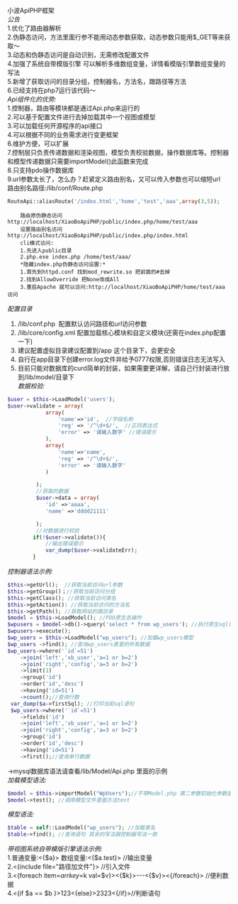 小波ApiPHP框架		
*公告*		
		1.优化了路由器解析		
		2.伪静态访问，方法里面行参不能用动态参数获取，动态参数只能用$_GET等来获取～		
		3.动态和伪静态访问是自动识别，无需修改配置文件			
		4.加强了系统自带模版引擎 可以解析多维数组变量，详情看模版引擎数组变量的写法		
		5.新增了获取访问的目录分组，控制器名，方法名，跟路径等方法		
		6.已经支持在php7运行该代码～		
		*Api组件化的优势:*		
		1.控制器，路由等模块都是通过Api.php来运行的		
		2.可以基于配置文件进行去掉加载其中一个视图或模型		
		3.可以加载任何开源程序的api接口		
		4.可以根据不同的业务需求进行变更框架		
		6.维护方便，可以扩展		
		7.控制层只负责传递数据和渲染视图，模型负责校验数据，操作数据库等。控制器和模型传递数据只需要importModel()此函数来完成		
		8.只支持pdo操作数据库				
		9.url参数太长了，怎么办？赶紧定义路由别名，又可以传入参数也可以缩短url		
		路由别名路径:/lib/conf/Route.php		
```PHP
RouteApi::aliasRoute('/index.html','home','test','aaa',array(3,5));
```					
		路由原伪静态访问http://localhost/XiaoBoApiPHP/public/index.php/home/test/aaa					
		设置路由别名访问http://localhost/XiaoBoApiPHP/public/index.php/index.html						
		cli模式访问:		
		1.先进入public目录 		
		2.php.exe index.php /home/test/aaa/			
		*隐藏index.php伪静态访问设置:*		
		1.首先到httpd.conf 找到mod_rewrite.so 把前面的#去掉 		
		2.找到AllowOverride 把None改成All			
		3.重启Apache 就可以访问:http://localhost/XiaoBoApiPHP/home/test/aaa 访问		
*配置目录*		
1. /lib/conf.php  配置默认访问路径和url访问参数			
2. /lib/core/config.xml 配置加载核心模块和自定义模块(还需在index.php配置一下)			
3. 建议配置虚拟目录建议配置到/app 这个目录下，会更安全			
4. 自行在app目录下创建error.log文件并给予0777权限,否则错误日志无法写入			
5. 目前只能对数据库的curd简单的封装，如果需要更详解，请自己行封装进行放到/lib/model/目录下			
*数据校验:*		
```PHP
$user = $this->LoadModel('users');
$user->validate = array(
		 	array(
		 		'name'=>'id',  //字段名称
		 		'reg' => '/^\d+$/',  //正则表达式
		 		'error' => '请输入数字' //错误提示
		 	),
		 	array(
		 		'name'=>'name', 
		 		'reg' => '/^\d+$/',
		 		'error' => '请输入数字'
		 	)

		 );
		 //获取的数据
		 $user->data = array(
		 	'id' =>'aaaa',   
		 	'name' =>'dddd21111'

		 );
		 //对数据进行校验
		if(!$user->validate()){
			//输出错误提示
		 	var_dump($user->validateErr);
		}
```			
*控制器语法示例:*		
```PHP
$this->getUrl();  //获取当前访问url参数		
$this->getGroup()；//获取当前访问分组		
$this->getClass(); //获取当前访问类名		
$this->getAction(): //获取当前访问的方法名		
$this->getPath(); //获取网站的跟目录		
$model = $this->LoadModel(); //PDO原生态操作	
$wpusers = $model->db()->query('select * from wp_users'); //执行原生sql语句写法		
$wpusers->execute();		
$wp_users = $this->LoadModel("wp_users"); //加载wp_users模型		
$wp_users ->find(); //查询wp_users表里的所有数据		
$wp_users->where('`id`=51')			
 	->join('left','xb_user','a=1 or b=2')		
 	->join('right','config','a=3 or b=2')		
 	->limit(1)		
 	->group('id')		
 	->order('id','desc')		
 	->having('id=51')		
 	->count();//查询行数		
 var_dump($a->firstSql); //打印当前sql语句		
 $wp_users->where('`id`=51')		
 	->fields('id')		
 	->join('left','xb_user','a=1 or b=2')		
 	->join('right','config','a=3 or b=2')		
 	->group('id')		
 	->order('id','desc')		
 	->having('id=51')		
 	->first();//查询单行数据			
```		
->mysql数据库语法请查看/lib/Model/Api.php 里面的示例		
*加载模型语法:*			
```PHP	
$model = $this->importModel("WpUsers");//不带Model.php 第二参数初始化参数是数组，第三个参数默认初始化方法名				
$model->test(); //调用模型文件里面方法test		
```		
*模型语法:*				
```PHP
$table = self::LoadModel("wp_users"); //加载表名		
$table->find(); //查询语句 其余的写法跟控制器写法一致	
```			
*带视图系统自带模版引擎语法示例:*		
1.普通变量:<{$a}>  数组变量:<{$a.test}> //输出变量		
2.<{include file="路径加文件"}> //引入文件		
3.<{foreach item=$arr key=$k val=$v}><{$k}>---<{$v}><{/foreach}> //便利数据		
4.<{if $a == $b }>123<{else}>2323<{/if}>//判断语句 		
